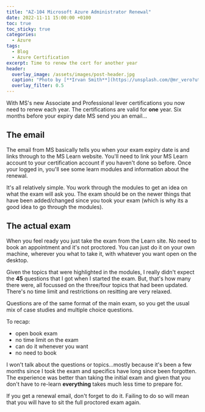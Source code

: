 ```yaml
---
title: "AZ-104 Microsoft Azure Administrator Renewal"
date: 2022-11-11 15:00:00 +0100
toc: true
toc_sticky: true
categories:
  - Azure
tags:
  - Blog
  - Azure Certification
excerpt: Time to renew the cert for another year
header: 
  overlay_image: /assets/images/post-header.jpg
  caption: "Photo by [**Irvan Smith**](https://unsplash.com/@mr_vero?utm_source=unsplash&utm_medium=referral&utm_content=creditCopyText) on [**Unsplash**](https://unsplash.com)"
  overlay_filter: 0.5
---
```

With MS's new Associate and Professional lever certifications you now need to renew each year. The certifications are valid for **one** year. Six months before your expiry date MS send you an email...

## The email

The email from MS basically tells you when your exam expiry date is and links through to the MS Learn website. You'll need to link your MS Learn account to your certification account if you haven't done so before. Once your logged in, you'll see some learn modules and information about the renewal.

It's all relatively simple. You work through the modules to get an idea on what the exam will ask you. The exam should be on the newer things that have been added/changed since you took your exam (which is why its a good idea to go through the modules).

## The actual exam

When you feel ready you just take the exam from the Learn site. No need to book an appointment and it's not proctored. You can just do it on your own machine, wherever you what to take it, with whatever you want open on the desktop.

Given the topics that were highlighted in the modules, I really didn't expect the **45** questions that I got when I started the exam. But, that's how many there were, all focussed on the three/four topics that had been updated. There's no time limit and restrictions on resitting are very relaxed.

Questions are of the same format of the main exam, so you get the usual mix of case studies and multiple choice questions.

To recap:
 * open book exam
 * no time limit on the exam
 * can do it whenever you want
 * no need to book

I won't talk about the questions or topics...mostly because it's been a few months since I took the exam and specifics have long since been forgotten. The experience was better than taking the initial exam and given that you don't have to re-learn **everything** takes much less time to prepare for.

If you get a renewal email, don't forget to do it. Failing to do so will mean that you will have to sit the full proctored exam again.
